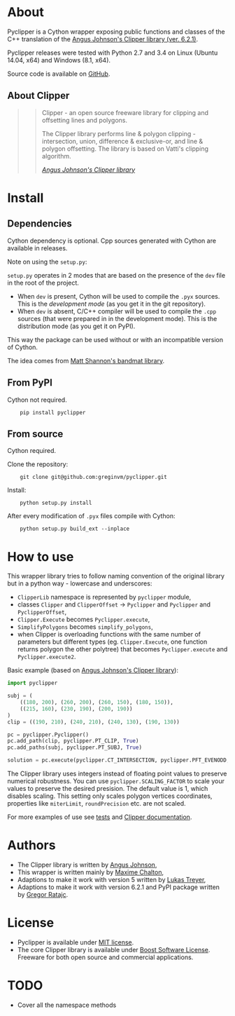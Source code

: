 # About

Pyclipper is a Cython wrapper exposing public functions and classes of the C++ translation
of the [Angus Johnson's Clipper library (ver. 6.2.1)](http://www.angusj.com/delphi/clipper.php).

Pyclipper releases were tested with Python 2.7 and 3.4 on Linux (Ubuntu 14.04, x64) and Windows (8.1, x64).

Source code is available on [GitHub](https://github.com/greginvm/pyclipper).

## About Clipper

>> Clipper - an open source freeware library for
>> clipping and offsetting lines and polygons.
>>
>> The Clipper library performs line & polygon clipping - intersection, union, difference & exclusive-or,
>> and line & polygon offsetting. The library is based on Vatti's clipping algorithm.
>> 
>> <cite>[Angus Johnson's Clipper library](http://www.angusj.com/delphi/clipper.php)</cite>

# Install

## Dependencies

Cython dependency is optional. Cpp sources generated with Cython are available in releases.

Note on using the `setup.py`:

`setup.py` operates in 2 modes that are based on the presence of the `dev` file in the root of the project.

 - When `dev` is present, Cython will be used to compile the `.pyx` sources. This is the *development mode*
   (as you get it in the git repository).
 - When `dev` is absent, C/C++ compiler will be used to compile the `.cpp` sources (that were prepared in
   in the development mode). This is the distribution mode (as you get it on PyPI).

This way the package can be used without or with an incompatible version of Cython.

The idea comes from [Matt Shannon's bandmat library](https://github.com/MattShannon/bandmat).

## From PyPI

Cython not required.

        pip install pyclipper
        
## From source

Cython required.

Clone the repository:

        git clone git@github.com:greginvm/pyclipper.git
        
Install:

        python setup.py install
        
After every modification of `.pyx` files compile with Cython:

        python setup.py build_ext --inplace
        

# How to use

This wrapper library tries to follow naming convention of the original library 
but in a python way - lowercase and underscores:

- `ClipperLib` namespace is represented by `pyclipper` module,
- classes `Clipper` and `ClipperOffset` -> `Pyclipper` and `Pyclipper` and `PyclipperOffset`,
- `Clipper.Execute` becomes `Pyclipper.execute`,
- `SimplifyPolygons` becomes `simplify_polygons`,
- when Clipper is overloading functions with the same number of parameters but different types (eg. `Clipper.Execute`, one function returns polygon the other polytree) that becomes `Pyclipper.execute` and `Pyclipper.execute2`.

Basic example (based on [Angus Johnson's Clipper library](http://www.angusj.com/delphi/clipper.php)):

```python
import pyclipper

subj = (
    ((180, 200), (260, 200), (260, 150), (180, 150)),
    ((215, 160), (230, 190), (200, 190))
)
clip = ((190, 210), (240, 210), (240, 130), (190, 130))

pc = pyclipper.Pyclipper()
pc.add_path(clip, pyclipper.PT_CLIP, True)
pc.add_paths(subj, pyclipper.PT_SUBJ, True)

solution = pc.execute(pyclipper.CT_INTERSECTION, pyclipper.PFT_EVENODD, pyclipper.PFT_EVENODD) 
```        

The Clipper library uses integers instead of floating point values to preserve numerical robustness.
You can use `pyclipper.SCALING_FACTOR` to scale your values to preserve the desired presision. 
The default value is 1, which disables scaling. This setting only scales polygon vertices coordinates,
properties like `miterLimit`, `roundPrecision` etc. are not scaled.

For more examples of use see [tests](tests/test_pyclipper.py) and [Clipper documentation](http://www.angusj.com/delphi/clipper/documentation/Docs/_Body.htm).

# Authors

- The Clipper library is written by [Angus Johnson](http://www.angusj.com/delphi/clipper.php),
- This wrapper is written mainly by [Maxime Chalton](https://sites.google.com/site/maxelsbackyard/home/pyclipper>),
- Adaptions to make it work with version 5 written by [Lukas Treyer](http://www.lukastreyer.com),
- Adaptions to make it work with version 6.2.1 and PyPI package written by [Gregor Ratajc](http://www.gregorratajc.com).

# License

- Pyclipper is available under [MIT license](http://opensource.org/licenses/MIT).
- The core Clipper library is available under [Boost Software License](http://www.boost.org/LICENSE_1_0.txt>). Freeware for both open source and commercial applications.

# TODO

- Cover all the namespace methods
